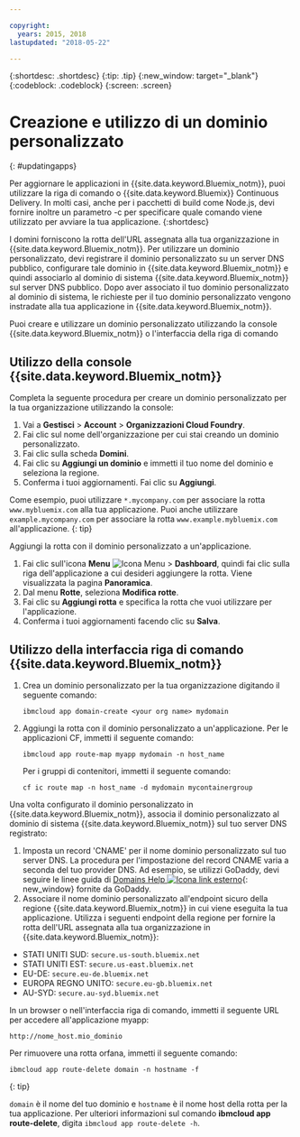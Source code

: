 ```yaml
---

copyright:
  years: 2015, 2018
lastupdated: "2018-05-22"

---
```


{:shortdesc: .shortdesc}
{:tip: .tip}
{:new_window: target="_blank"}
{:codeblock: .codeblock}
{:screen: .screen}

# Creazione e utilizzo di un dominio personalizzato
{: #updatingapps}

Per aggiornare le applicazioni in {{site.data.keyword.Bluemix_notm}}, puoi utilizzare la riga di comando o {{site.data.keyword.Bluemix}} Continuous Delivery. In molti casi, anche per i pacchetti di build come Node.js, devi fornire inoltre un parametro -c per specificare quale comando viene utilizzato per avviare la tua applicazione.
{:shortdesc}

I domini forniscono la rotta dell'URL assegnata alla tua organizzazione in {{site.data.keyword.Bluemix_notm}}. Per utilizzare un dominio personalizzato, devi registrare il dominio personalizzato su un server DNS pubblico, configurare tale dominio in {{site.data.keyword.Bluemix_notm}} e quindi associarlo al dominio di sistema {{site.data.keyword.Bluemix_notm}} sul server DNS pubblico. Dopo aver
associato il tuo dominio personalizzato al dominio di sistema,
le richieste per il tuo dominio personalizzato vengono instradate alla tua applicazione in {{site.data.keyword.Bluemix_notm}}.

Puoi creare e utilizzare un dominio personalizzato utilizzando la console {{site.data.keyword.Bluemix_notm}} o l'interfaccia della riga di comando

## Utilizzo della console {{site.data.keyword.Bluemix_notm}}

Completa la seguente procedura per creare un dominio personalizzato per la tua organizzazione utilizzando la console:

1. Vai a **Gestisci** > **Account** > **Organizzazioni Cloud Foundry**.
2. Fai clic sul nome dell'organizzazione per cui stai creando un dominio personalizzato.
3. Fai clic sulla scheda **Domini**.
4. Fai clic su **Aggiungi un dominio** e immetti il tuo nome del dominio e seleziona la regione.
5. Conferma i tuoi aggiornamenti. Fai clic su **Aggiungi**. 

Come esempio, puoi utilizzare `*.mycompany.com` per associare la rotta `www.mybluemix.com` alla tua applicazione. Puoi anche utilizzare `example.mycompany.com` per associare la rotta `www.example.mybluemix.com` all'applicazione.
{: tip}

Aggiungi la rotta con il dominio personalizzato a un'applicazione.

1. Fai clic sull'icona **Menu** ![Icona Menu](../icons/icon_hamburger.svg) > **Dashboard**, quindi fai clic sulla riga dell'applicazione a cui desideri aggiungere la rotta. Viene visualizzata la pagina **Panoramica**.
2. Dal menu **Rotte**, seleziona **Modifica rotte**.
3. Fai clic su **Aggiungi rotta** e specifica la rotta che vuoi utilizzare per l'applicazione.
4. Conferma i tuoi aggiornamenti facendo clic su **Salva**.

## Utilizzo della interfaccia riga di comando {{site.data.keyword.Bluemix_notm}}

1. Crea un dominio personalizzato per la tua organizzazione digitando il
seguente comando:

   ```
   ibmcloud app domain-create <your org name> mydomain
   ```

2. Aggiungi la rotta con il dominio personalizzato a un'applicazione. Per le applicazioni CF, immetti il seguente comando:

   ```
   ibmcloud app route-map myapp mydomain -n host_name

   ```

   Per i gruppi di contenitori, immetti il seguente comando:

   ```
   cf ic route map -n host_name -d mydomain mycontainergroup

   ```

Una volta configurato il dominio personalizzato in {{site.data.keyword.Bluemix_notm}}, associa il dominio personalizzato al dominio di sistema {{site.data.keyword.Bluemix_notm}} sul tuo server DNS registrato:

1. Imposta un record 'CNAME' per il nome dominio personalizzato sul tuo server DNS. La procedura per l'impostazione del record CNAME varia a seconda del tuo provider DNS. Ad esempio, se utilizzi GoDaddy, devi seguire le linee guida di [Domains Help ![Icona link esterno](../icons/launch-glyph.svg "Icona link esterno")](https://www.godaddy.com/help/add-a-cname-record-19236){: new_window} fornite da GoDaddy.
2. Associare il nome dominio personalizzato all'endpoint sicuro della regione {{site.data.keyword.Bluemix_notm}} in cui viene eseguita la tua applicazione. Utilizza i seguenti endpoint della regione per fornire la rotta dell'URL assegnata alla tua organizzazione in {{site.data.keyword.Bluemix_notm}}:

  * STATI UNITI SUD: `secure.us-south.bluemix.net`
  * STATI UNITI EST: `secure.us-east.bluemix.net`
  * EU-DE: `secure.eu-de.bluemix.net`
  * EUROPA REGNO UNITO: `secure.eu-gb.bluemix.net`
  * AU-SYD: `secure.au-syd.bluemix.net`

In un browser o nell'interfaccia riga di comando, immetti il seguente URL per accedere all'applicazione myapp:

```
http://nome_host.mio_dominio

```

Per rimuovere una rotta orfana, immetti il seguente comando:

```
ibmcloud app route-delete domain -n hostname -f

```
{: tip}

`domain` è il nome del tuo dominio e `hostname` è il nome host della rotta per la tua applicazione. Per ulteriori informazioni sul comando **ibmcloud app route-delete**, digita `ibmcloud app route-delete -h`.

